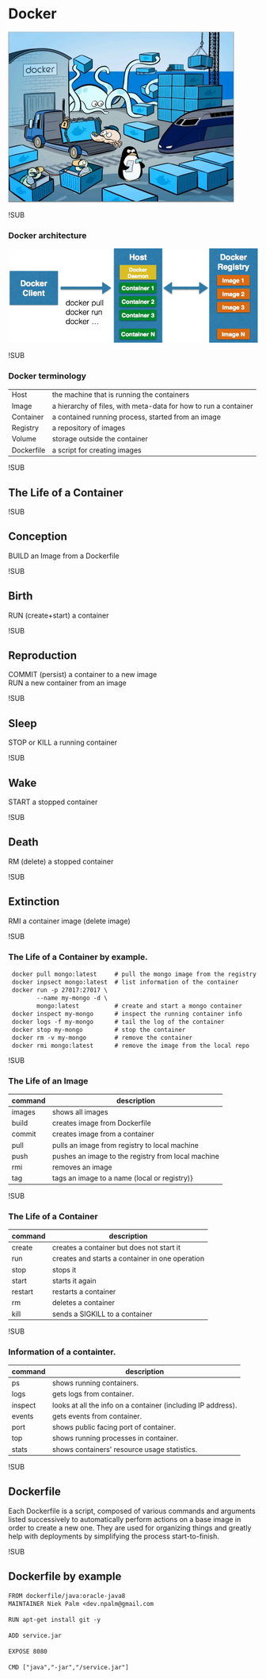 # Docker
![docker-logo](images/what_is_docker.jpg)

!SUB
### Docker architecture
![architecture](images/architecture.jpg)

!SUB
### Docker terminology
|||
|--|--|
|Host       | the machine that is running the containers|
|Image      | a hierarchy of files, with meta-data for how to run a container|
|Container  | a contained running process, started from an image|
|Registry   | a repository of images|
|Volume     | storage outside the container|
|Dockerfile | a script for creating images|

!SUB
## The Life of a Container  

!SUB
## Conception  
BUILD an Image from a Dockerfile  

!SUB
## Birth  
RUN (create+start) a container  

!SUB
## Reproduction  
COMMIT (persist) a container to a new image  
RUN a new container from an image  

!SUB
## Sleep  
STOP or KILL a running container  

!SUB
## Wake  
START a stopped container  

!SUB
## Death  
RM (delete) a stopped container  

!SUB
## Extinction  
RMI a container image (delete image)


!SUB
### The Life of a Container by example.

```
 docker pull mongo:latest     # pull the mongo image from the registry
 docker inpsect mongo:latest  # list information of the container
 docker run -p 27017:27017 \
        --name my-mongo -d \
        mongo:latest          # create and start a mongo container
 docker inspect my-mongo      # inspect the running container info
 docker logs -f my-mongo      # tail the log of the container
 docker stop my-mongo         # stop the container
 docker rm -v my-mongo        # remove the container
 docker rmi mongo:latest      # remove the image from the local repo
```

!SUB
### The Life of an Image  

| command      | description           |
| ------------ |---------------|
| images       | shows all images|
| build        | creates image from Dockerfile|
| commit       | creates image from a container|
| pull         | pulls an image from registry to local machine|
| push         | pushes an image to the registry from local machine|
| rmi          | removes an image|
| tag          | tags an image to a name (local or registry)}

!SUB
### The Life of a Container  

| command      | description           |
| ------------ |---------------|
| create       | creates a container but does not start it|
| run          | creates and starts a container in one operation|
| stop         | stops it|
| start        | starts it again|
| restart      | restarts a container|
| rm           | deletes a container|
| kill         | sends a SIGKILL to a container|

!SUB
### Information of a containter.

| command      | description           |
| ------------ |---------------|
| ps |shows running containers.|
| logs |gets logs from container.|
| inspect |looks at all the info on a container (including IP address).|
| events |gets events from container.|
| port |shows public facing port of container.|
| top |shows running processes in container.|
| stats |shows containers' resource usage statistics.|

!SUB
## Dockerfile

Each Dockerfile is a script, composed of various commands and arguments listed successively to automatically perform actions on a base image in order to create a new one. They are used for organizing things and greatly help with deployments by simplifying the process start-to-finish.

!SUB
## Dockerfile by example
```
FROM dockerfile/java:oracle-java8
MAINTAINER Niek Palm <dev.npalm@gmail.com

RUN apt-get install git -y

ADD service.jar

EXPOSE 8080

CMD ["java","-jar","/service.jar"]

```
